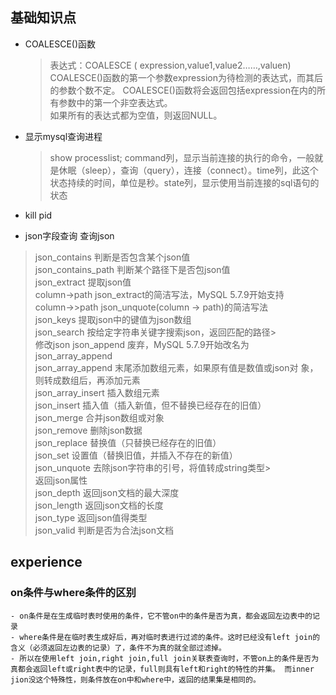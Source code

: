 ## 基础知识点
- COALESCE()函数
    > 表达式：COALESCE ( expression,value1,value2……,valuen)   
      COALESCE()函数的第一个参数expression为待检测的表达式，而其后的参数个数不定。
      COALESCE()函数将会返回包括expression在内的所有参数中的第一个非空表达式。  
      如果所有的表达式都为空值，则返回NULL。

- 显示mysql查询进程
    > show processlist; 
    > command列，显示当前连接的执行的命令，一般就是休眠（sleep），查询（query），连接（connect）。time列，此这个状态持续的时间，单位是秒。state列，显示使用当前连接的sql语句的状态
- kill pid 
- json字段查询
查询json 
> json_contains 判断是否包含某个json值  
> json_contains_path 判断某个路径下是否包json值  
> json_extract 提取json值  
> column->path json_extract的简洁写法，MySQL 5.7.9开始支持  
> column->>path json_unquote(column -> path)的简洁写法  
> json_keys 提取json中的键值为json数组  
> json_search 按给定字符串关键字搜索json，返回匹配的路径>   
修改json 
> json_append 废弃，MySQL 5.7.9开始改名为json_array_append  
> json_array_append 末尾添加数组元素，如果原有值是数值或json对 象，则转成数组后，再添加元素  
> json_array_insert 插入数组元素  
> json_insert 插入值（插入新值，但不替换已经存在的旧值）  
> json_merge 合并json数组或对象  
> json_remove 删除json数据  
> json_replace 替换值（只替换已经存在的旧值）  
> json_set 设置值（替换旧值，并插入不存在的新值）  
> json_unquote 去除json字符串的引号，将值转成string类型>   
返回json属性   
> json_depth 返回json文档的最大深度   
> json_length 返回json文档的长度   
> json_type 返回json值得类型  
> json_valid 判断是否为合法json文档  


## experience
### on条件与where条件的区别
    - on条件是在生成临时表时使用的条件，它不管on中的条件是否为真，都会返回左边表中的记录
    - where条件是在临时表生成好后，再对临时表进行过滤的条件。这时已经没有left join的含义（必须返回左边表的记录）了，条件不为真的就全部过滤掉。
    - 所以在使用left join,right join,full join关联表查询时，不管on上的条件是否为真都会返回left或right表中的记录，full则具有left和right的特性的并集。 而inner jion没这个特殊性，则条件放在on中和where中，返回的结果集是相同的。
